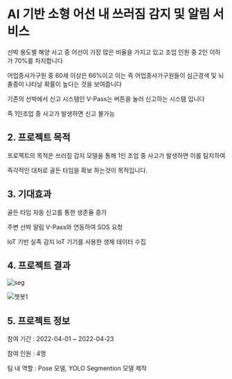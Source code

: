 # AI 기반 소형 어선 내 쓰러짐 감지 및 알림 서비스

선박 용도별 해양 사고 중 어선이 가장 많은 비율을 가지고 있고  조업 인원 중 2인 이하가 70%를 차지합니다 

어업종사가구원 중 60세 이상은 66%이고 이는 즉 어업종사가구원들이 심근경색 및 뇌졸증이 나타날 확률이 높다는 것을 보여줍니다 

기존의 선박에서 신고 시스템인 V-Pass는 버튼을 눌러 신고하는 시스템 입니다 

즉 1인조업 중 사고가 발생하면 신고 불가능 

## 2. 프로젝트 목적

프로젝트의 목적은 쓰러짐 감지 모델을 통해 1인 조업 중 사고가 발생하면 이를 탐지하여 

즉각적인 대처로 골든 타임을 확보 하는것이 목적입니다.

## 3. 기대효과

골든 타임
자동 신고를 통한 생존율 증가

주변 선박 알림
V-Pass와 연동하여 SOS 요청

IoT 기반 실족 감지
IoT 기기를 사용한 생체 데이터 수집

## 4. 프로젝트 결과
![seg](https://github.com/user-attachments/assets/9be67570-27a3-436b-bfa9-49b55b1bd096)

![챗봇1](https://github.com/user-attachments/assets/ef9e5767-15b0-4715-bca1-3004e4a52e6a)


## 5. 프로젝트 정보

참여 기간 : 2022-04-01 ~ 2022-04-23

참여 인원 : 4명 

팀 내 역할 : Pose 모델, YOLO Segmention 모델 제작   
